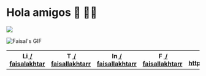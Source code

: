 <h1> Hola amigos 👋 👨‍💻</h1>

![](http://faisals-app.glitch.me/visitors)

<img alt="Faisal's GIF" src="https://raw.githubusercontent.com/faisalAkhtar/faisalAkhtar/master/GIF.gif">

<table>
  <tr>
    <th><a href="https://linkedin.com/in/faisalAkhtar/"><img alt="Linkdein" width="16" src="https://cdn.jsdelivr.net/npm/simple-icons@v3/icons/linkedin.svg"> / faisalakhtar</a></th>
    <th><a href="https://twitter.com/FaisallAkhtarr/"><img alt="Twitter" width="16" src="https://cdn.jsdelivr.net/npm/simple-icons@v3/icons/twitter.svg"> / faisallakhtarr </a></th>
    <th><a href="https://instagram.com/faisallakhtarr/"><img alt="Instagram" width="16" src="https://cdn.jsdelivr.net/npm/simple-icons@v3/icons/instagram.svg"> / faisallakhtarr </a></th>
    <th><a href="https://www.facebook.com/FaisallAkhtarr/"><img alt="Facebook" width="16" src="https://cdn.jsdelivr.net/npm/simple-icons@v3/icons/facebook.svg"> / faisallakhtarr </a></th>
    <th><a href="https://faisalakhtar.github.io/"><img alt="Website" width="16" src="https://user-images.githubusercontent.com/41644472/87731835-0d241f80-c7e9-11ea-879c-4cfa526b953b.png"> https://faisalakhtar.github.io</a></th>
  </tr>
</table>
